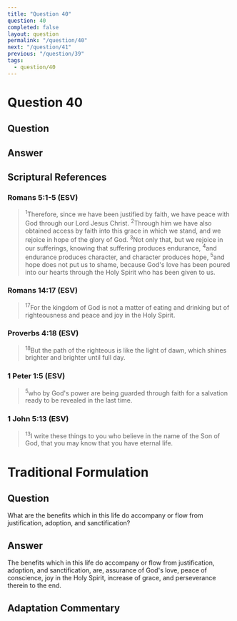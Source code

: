 ```yaml
---
title: "Question 40"
question: 40
completed: false
layout: question
permalink: "/question/40"
next: "/question/41"
previous: "/question/39"
tags:
  - question/40
---
```

# Question 40

## Question


## Answer


## Scriptural References
### Romans 5:1-5 (ESV)
> <sup>1</sup>Therefore, since we have been justified by faith, we have peace with God through our Lord Jesus Christ.
> <sup>2</sup>Through him we have also obtained access by faith into this grace in which we stand, and we rejoice in hope of the glory of God.
> <sup>3</sup>Not only that, but we rejoice in our sufferings, knowing that suffering produces endurance,
> <sup>4</sup>and endurance produces character, and character produces hope,
> <sup>5</sup>and hope does not put us to shame, because God's love has been poured into our hearts through the Holy Spirit who has been given to us.

### Romans 14:17 (ESV)
> <sup>17</sup>For the kingdom of God is not a matter of eating and drinking but of righteousness and peace and joy in the Holy Spirit.

### Proverbs 4:18 (ESV)
> <sup>18</sup>But the path of the righteous is like the light of dawn, which shines brighter and brighter until full day.

### 1 Peter 1:5 (ESV)
> <sup>5</sup>who by God's power are being guarded through faith for a salvation ready to be revealed in the last time.

### 1 John 5:13 (ESV)
> <sup>13</sup>I write these things to you who believe in the name of the Son of God, that you may know that you have eternal life.

# Traditional Formulation
## Question
What are the benefits which in this life do accompany or flow from justification, adoption, and sanctification?

## Answer
The benefits which in this life do accompany or flow from justification, adoption, and sanctification, are, assurance of God's love, peace of conscience, joy in the Holy Spirit, increase of grace, and perseverance therein to the end.

## Adaptation Commentary
